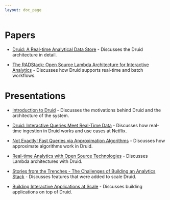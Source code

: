 ```yaml
---
layout: doc_page
---
```


<!--
  ~ Licensed to the Apache Software Foundation (ASF) under one
  ~ or more contributor license agreements.  See the NOTICE file
  ~ distributed with this work for additional information
  ~ regarding copyright ownership.  The ASF licenses this file
  ~ to you under the Apache License, Version 2.0 (the
  ~ "License"); you may not use this file except in compliance
  ~ with the License.  You may obtain a copy of the License at
  ~
  ~   http://www.apache.org/licenses/LICENSE-2.0
  ~
  ~ Unless required by applicable law or agreed to in writing,
  ~ software distributed under the License is distributed on an
  ~ "AS IS" BASIS, WITHOUT WARRANTIES OR CONDITIONS OF ANY
  ~ KIND, either express or implied.  See the License for the
  ~ specific language governing permissions and limitations
  ~ under the License.
  -->

# Papers

* [Druid: A Real-time Analytical Data Store](http://static.druid.io/docs/druid.pdf) - Discusses the Druid architecture in detail.

* [The RADStack: Open Source Lambda Architecture for Interactive Analytics](http://static.druid.io/docs/radstack.pdf) - Discusses how Druid supports real-time and batch workflows.

# Presentations

* [Introduction to Druid](https://www.youtube.com/watch?v=hgmxVPx4vVw) - Discusses the motivations behind Druid and the architecture of the system.

* [Druid: Interactive Queries Meet Real-Time Data](https://www.youtube.com/watch?v=Dlqj34l2upk) - Discusses how real-time ingestion in Druid works and use cases at Netflix.

* [Not Exactly! Fast Queries via Approximation Algorithms](https://www.youtube.com/watch?v=Hpd3f_MLdXo) - Discusses how approximate algorithms work in Druid.

* [Real-time Analytics with Open Source Technologies](https://www.youtube.com/watch?v=kJMYVpnW_AQ) - Discusses Lambda architectures with Druid.

* [Stories from the Trenches - The Challenges of Building an Analytics Stack](https://www.youtube.com/watch?v=Sz4w75xRrYM) - Discusses features that were added to scale Druid.

* [Building Interactive Applications at Scale](https://www.youtube.com/watch?v=bZ3LqG3iHbM) - Discusses building applications on top of Druid.
